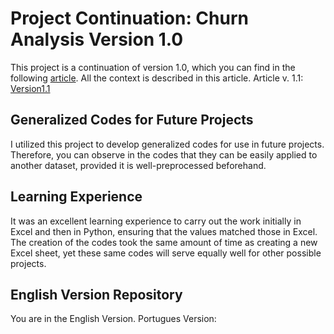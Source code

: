 # Project Continuation: Churn Analysis Version 1.0

This project is a continuation of version 1.0, which you can find in the following [article](https://medium.com/@raul-data-scientist/churn-em-app-de-delivery-sql-preditiva-ai-4519b014fd9e). All the context is described in this article.
Article v. 1.1: [Version1.1](https://medium.com/@raul-data-scientist/python-vers%C3%A3o-1-1-churn-em-app-de-delivery-sql-preditiva-ai-e00bf8e7b958)


## Generalized Codes for Future Projects

I utilized this project to develop generalized codes for use in future projects. Therefore, you can observe in the codes that they can be easily applied to another dataset, provided it is well-preprocessed beforehand.

## Learning Experience

It was an excellent learning experience to carry out the work initially in Excel and then in Python, ensuring that the values matched those in Excel. The creation of the codes took the same amount of time as creating a new Excel sheet, yet these same codes will serve equally well for other possible projects.

## English Version Repository

You are in the English Version.
Portugues Version: 
